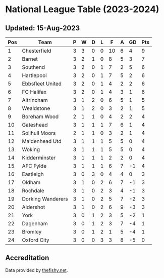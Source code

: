 # National League Table (2023-2024)
## Updated: 15-Aug-2023

| Pos | Team | P | W | D | L | F | A | GD | Pts |
| --- | --- | --- | --- | --- | --- | --- | --- | --- | --- |
| 1 | Chesterfield | 3 | 3 | 0 | 0 | 10 | 6 | 4 | 9 |
| 2 | Barnet | 3 | 2 | 1 | 0 | 8 | 5 | 3 | 7 |
| 3 | Southend | 3 | 2 | 0 | 1 | 7 | 2 | 5 | 6 |
| 4 | Hartlepool | 3 | 2 | 0 | 1 | 7 | 5 | 2 | 6 |
| 5 | Ebbsfleet United | 3 | 2 | 0 | 1 | 4 | 2 | 2 | 6 |
| 6 | FC Halifax | 3 | 2 | 0 | 1 | 4 | 3 | 1 | 6 |
| 7 | Altrincham | 3 | 1 | 2 | 0 | 6 | 5 | 1 | 5 |
| 8 | Wealdstone | 3 | 1 | 2 | 0 | 3 | 2 | 1 | 5 |
| 9 | Boreham Wood | 2 | 1 | 1 | 0 | 4 | 2 | 2 | 4 |
| 10 | Gateshead | 3 | 1 | 1 | 1 | 7 | 6 | 1 | 4 |
| 11 | Solihull Moors | 2 | 1 | 1 | 0 | 3 | 2 | 1 | 4 |
| 12 | Maidenhead Utd | 3 | 1 | 1 | 1 | 5 | 5 | 0 | 4 |
| 13 | Woking | 3 | 1 | 1 | 1 | 5 | 5 | 0 | 4 |
| 14 | Kidderminster | 3 | 1 | 1 | 1 | 2 | 2 | 0 | 4 |
| 15 | AFC Fylde | 3 | 1 | 1 | 1 | 6 | 7 | -1 | 4 |
| 16 | Eastleigh | 3 | 0 | 3 | 0 | 4 | 4 | 0 | 3 |
| 17 | Oldham | 3 | 1 | 0 | 2 | 6 | 7 | -1 | 3 |
| 18 | Rochdale | 3 | 1 | 0 | 2 | 3 | 4 | -1 | 3 |
| 19 | Dorking Wanderers | 3 | 1 | 0 | 2 | 5 | 7 | -2 | 3 |
| 20 | Aldershot | 3 | 1 | 0 | 2 | 6 | 9 | -3 | 3 |
| 21 | York | 3 | 0 | 1 | 2 | 3 | 5 | -2 | 1 |
| 22 | Dagenham | 3 | 0 | 1 | 2 | 3 | 7 | -4 | 1 |
| 23 | Bromley | 3 | 0 | 1 | 2 | 1 | 5 | -4 | 1 |
| 24 | Oxford City | 3 | 0 | 0 | 3 | 3 | 8 | -5 | 0 |

## Accreditation 

Data provided by [thefishy.net](https://www.thefishy.net/).